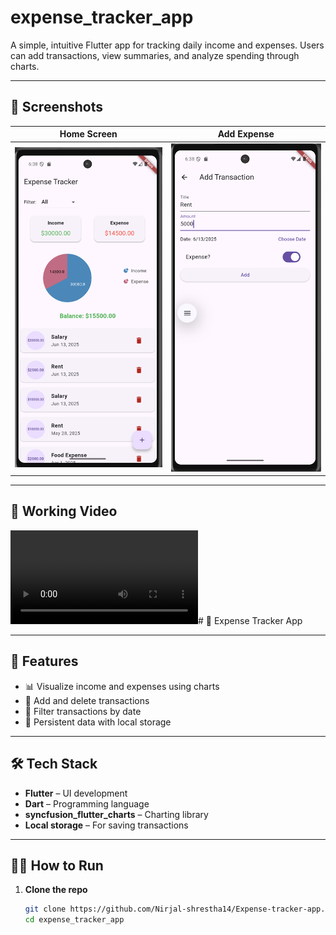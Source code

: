 # expense_tracker_app

A simple, intuitive Flutter app for tracking daily income and expenses. Users can add transactions, view summaries, and analyze spending through charts.

---

## 📱 Screenshots

| Home Screen | Add Expense |
|-------------|--------------|
| ![Home Screen](assets/screenshots/homepage.png) | ![AddTransaction_Screen](assets/screenshots/addTransactionpage.png) |

---

## 📱 Working Video

![Working_Video](assets/how_app_works/recording.mp4)# 💸 Expense Tracker App

---

## 🚀 Features

- 📊 Visualize income and expenses using charts
- 📝 Add and delete transactions
- 📅 Filter transactions by date
- 💾 Persistent data with local storage

---

## 🛠️ Tech Stack

- **Flutter** – UI development
- **Dart** – Programming language
- **syncfusion_flutter_charts** – Charting library
- **Local storage** – For saving transactions

---

## 🧑‍💻 How to Run

1. **Clone the repo**

   ```bash
   git clone https://github.com/Nirjal-shrestha14/Expense-tracker-app.git
   cd expense_tracker_app
